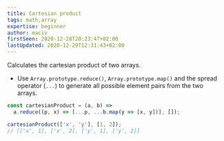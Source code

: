 ```yaml
---
title: Cartesian product
tags: math,array
expertise: beginner
author: maciv
firstSeen: 2020-12-28T20:23:47+02:00
lastUpdated: 2020-12-29T12:31:43+02:00
---
```


Calculates the cartesian product of two arrays.

- Use `Array.prototype.reduce()`, `Array.prototype.map()` and the spread operator (`...`) to generate all possible element pairs from the two arrays.

```js
const cartesianProduct = (a, b) =>
  a.reduce((p, x) => [...p, ...b.map(y => [x, y])], []);
```

```js
cartesianProduct(['x', 'y'], [1, 2]);
// [['x', 1], ['x', 2], ['y', 1], ['y', 2]]
```
